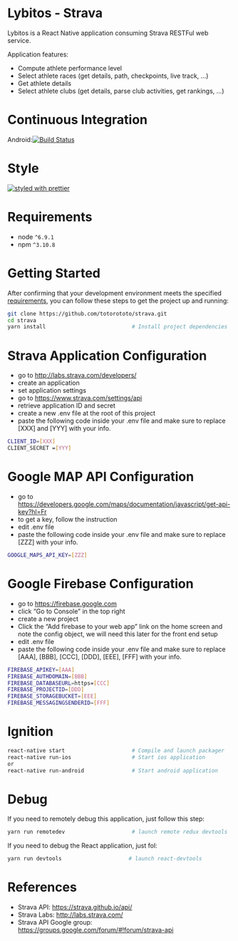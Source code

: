 # Lybitos - Strava

Lybitos is a React Native application consuming Strava RESTFul web service.

Application features: 

* Compute athlete performance level
* Select athlete races (get details, path, checkpoints, live track, ...)
* Get athlete details
* Select athlete clubs (get details, parse club activities, get rankings, ...)


# Continuous Integration

Android:[![Build Status](https://travis-ci.org/totorototo/strava.svg?branch=master)](https://travis-ci.org/totorototo/strava)  


# Style

[![styled with prettier](https://img.shields.io/badge/styled_with-prettier-ff69b4.svg)](https://github.com/prettier/prettier)


# Requirements

* node `^6.9.1`
* npm `^3.10.8`


# Getting Started

After confirming that your development environment meets the specified [requirements](#requirements), you can follow these steps to get the project up and running:

```bash
git clone https://github.com/totorototo/strava.git
cd strava
yarn install                           # Install project dependencies
```


# Strava Application Configuration

* go to http://labs.strava.com/developers/ 
* create an application
* set application settings
* go to https://www.strava.com/settings/api
* retrieve application ID and secret
* create a new .env file at the root of this project
* paste the following code inside your .env file and make sure to replace [XXX] and [YYY] with your info.

```bash
CLIENT_ID=[XXX]
CLIENT_SECRET =[YYY]
```



# Google MAP API Configuration

* go to https://developers.google.com/maps/documentation/javascript/get-api-key?hl=Fr
* to get a key, follow the instruction
* edit .env file
* paste the following code inside your .env file and make sure to replace [ZZZ] with your info.

```bash
GOOGLE_MAPS_API_KEY=[ZZZ]
```


# Google Firebase Configuration

* go to https://firebase.google.com 
* click “Go to Console” in the top right
* create a new project
* Click the “Add firebase to your web app” link on the home screen and note the config object, we will need this later for the front end setup
* edit .env file
* paste the following code inside your .env file and make sure to replace [AAA], [BBB], [CCC], [DDD], [EEE], [FFF] with your info.

```bash
FIREBASE_APIKEY=[AAA]
FIREBASE_AUTHDOMAIN=[BBB]
FIREBASE_DATABASEURL=https=[CCC]
FIREBASE_PROJECTID=[DDD]
FIREBASE_STORAGEBUCKET=[EEE]
FIREBASE_MESSAGINGSENDERID=[FFF]
```


# Ignition

```bash
react-native start                     # Compile and launch packager
react-native run-ios                   # Start ios application
or
react-native run-android               # Start android application
```

# Debug

If you need to remotely debug this application, just follow this step:

```bash
yarn run remotedev                     # launch remote redux devtools
```

If you need to debug the React application, just fol: 

```bash
yarn run devtools                     # launch react-devtools
```

# References

* Strava API: https://strava.github.io/api/
* Strava Labs: http://labs.strava.com/
* Strava API Google group: https://groups.google.com/forum/#!forum/strava-api



